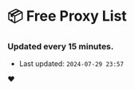 # :package: Free Proxy List
### Updated every 15 minutes.

- Last updated: `2024-07-29 23:57`

:heart:
